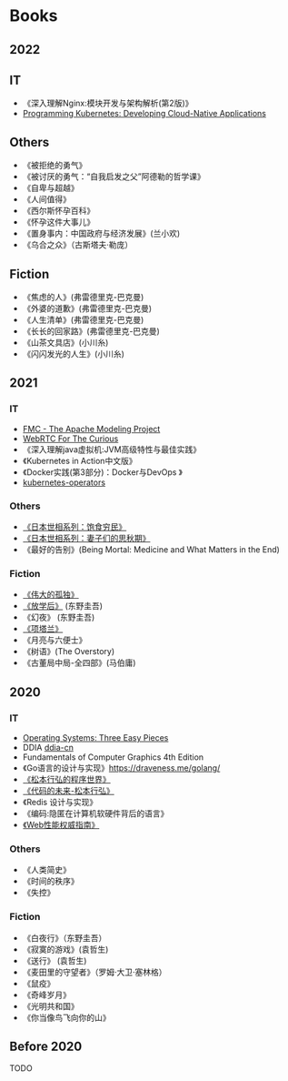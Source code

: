 # Books

## 2022

## IT

- 《深入理解Nginx:模块开发与架构解析(第2版)》
- [Programming Kubernetes: Developing Cloud-Native Applications](https://www.oreilly.com/library/view/programming-kubernetes/9781492047094/)

## Others

- 《被拒绝的勇气》
- 《被讨厌的勇气：“自我启发之父”阿德勒的哲学课》
- 《自卑与超越》
- 《人间值得》
- 《西尔斯怀孕百科》
- 《怀孕这件大事儿》
- 《置身事内：中国政府与经济发展》(兰小欢)
- 《乌合之众》（古斯塔夫·勒庞）

## Fiction

- 《焦虑的人》(弗雷德里克-巴克曼)
- 《外婆的道歉》(弗雷德里克-巴克曼)
- 《人生清单》(弗雷德里克-巴克曼)
- 《长长的回家路》(弗雷德里克-巴克曼)
- 《山茶文具店》(小川糸)
- 《闪闪发光的人生》(小川糸)



## 2021

### IT

- [FMC - The Apache Modeling Project](http://www.fmc-modeling.org/projects/apache)
- [WebRTC For The Curious](https://webrtcforthecurious.com/)
- 《深入理解java虚拟机:JVM高级特性与最佳实践》
- 《Kubernetes in Action中文版》
- 《Docker实践(第3部分)：Docker与DevOps 》
- [kubernetes-operators](https://developers.redhat.com/books/kubernetes-operators)

### Others

- [《日本世相系列：饱食穷民》](https://m.douban.com/book/subject/34895571/)
- [《日本世相系列：妻子们的思秋期》](https://book.douban.com/subject/34894713/)
- 《最好的告别》(Being Mortal: Medicine and What Matters in the End)

### Fiction

- [《伟大的孤独》]( https://book.douban.com/subject/35172354/)
- [《放学后》](https://m.douban.com/book/subject/4074636/) (东野圭吾)
- 《幻夜》 (东野圭吾)
- [《项塔兰》](https://book.douban.com/subject/3673771/) 
- 《月亮与六便士》
- 《树语》(The Overstory)
- 《古董局中局-全四部》(马伯庸)



## 2020

### IT

-  [Operating Systems: Three Easy Pieces](https://pages.cs.wisc.edu/~remzi/OSTEP/)
- DDIA [ddia-cn](https://github.com/Vonng/ddia)
- Fundamentals of Computer Graphics 4th Edition
- 《Go语言的设计与实现》https://draveness.me/golang/
- [《松本行弘的程序世界》](https://book.douban.com/subject/6756090/)
- [《代码的未来-松本行弘》](https://read.douban.com/ebook/3208566/?dcs=subject-rec&dcm=douban&dct=6756090)
- 《Redis 设计与实现》
- 《编码:隐匿在计算机软硬件背后的语言》 
- [《Web性能权威指南》](https://book.douban.com/subject/25856314/)

### Others

- 《人类简史》
- 《时间的秩序》
- 《失控》



### Fiction

- 《白夜行》（东野圭吾）
- 《寂寞的游戏》(袁哲生)
- 《送行》 (袁哲生)
- 《麦田里的守望者》（罗姆·大卫·塞林格）
- 《鼠疫》
- 《奇峰岁月》
- 《光明共和国》
- 《你当像鸟飞向你的山》

## Before 2020

TODO

